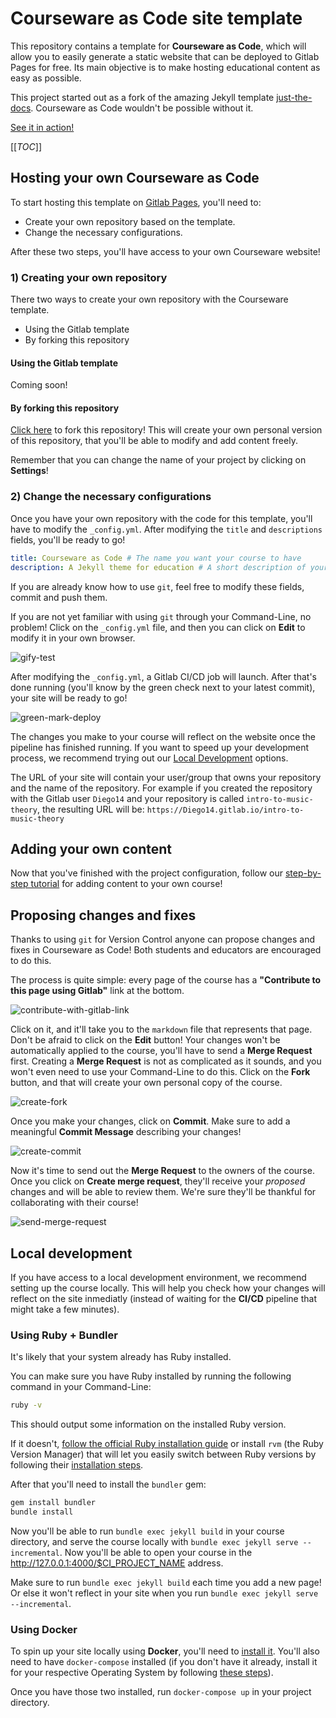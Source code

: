 # Courseware as Code site template

This repository contains a template for **Courseware as Code**, which will allow you to easily generate a static website that can be deployed to Gitlab Pages for free.
Its main objective is to make hosting educational content as easy as possible.

This project started out as a fork of the amazing Jekyll template [just-the-docs](https://pmarsceill.github.io/just-the-docs/).
Courseware as Code wouldn't be possible without it.

[See it in action!](https://courseware-as-code.gitlab.io/courseware-tutorial/)

[[_TOC_]]

## Hosting your own Courseware as Code

To start hosting this template on [Gitlab Pages](https://docs.gitlab.com/ee/user/project/pages/), you'll need to:

- Create your own repository based on the template.
- Change the necessary configurations.

After these two steps, you'll have access to your own Courseware website!

### 1) Creating your own repository

There two ways to create your own repository with the Courseware template.

- Using the Gitlab template
- By forking this repository

#### Using the Gitlab template

Coming soon!

#### By forking this repository

[Click here](https://gitlab.com/courseware-as-code/courseware-template/-/forks/new) to fork this repository!
This will create your own personal version of this repository, that you'll be able to modify and add content freely.

Remember that you can change the name of your project by clicking on **Settings**!

### 2) Change the necessary configurations

Once you have your own repository with the code for this template, you'll have to modify the `_config.yml`.
After modifying the `title` and `descriptions` fields, you'll be ready to go!

```yaml
title: Courseware as Code # The name you want your course to have
description: A Jekyll theme for education # A short description of your course
```

If you are already know how to use `git`, feel free to modify these fields, commit and push them.

If you are not yet familiar with using `git` through your Command-Line, no problem!
Click on the `_config.yml` file, and then you can click on **Edit** to modify it in your own browser.

![gify-test](https://i.imgur.com/BbSxkPE.gif)

After modifying the `_config.yml`, a Gitlab CI/CD job will launch.
After that's done running (you'll know by the green check next to your latest commit), your site will be ready to go!

![green-mark-deploy](https://i.imgur.com/r7DiXu2.png)

The changes you make to your course will reflect on the website once the pipeline has finished running.
If you want to speed up your development process, we recommend trying out our [Local Development](#local-development) options.

The URL of your site will contain your user/group that owns your repository and the name of the repository.
For example if you created the repository with the Gitlab user `Diego14` and your repository is called `intro-to-music-theory`, the resulting URL will be: `https://Diego14.gitlab.io/intro-to-music-theory`

## Adding your own content

Now that you've finished with the project configuration, follow our [step-by-step tutorial](https://courseware-as-code.gitlab.io/courseware-tutorial/) for adding content to your own course!

## Proposing changes and fixes

Thanks to using `git` for Version Control anyone can propose changes and fixes in Courseware as Code!
Both students and educators are encouraged to do this.

The process is quite simple: every page of the course has a **"Contribute to this page using Gitlab"** link at the bottom.

![contribute-with-gitlab-link](https://i.imgur.com/2lGG6uL.png)

Click on it, and it'll take you to the `markdown` file that represents that page.
Don't be afraid to click on the **Edit** button!
Your changes won't be automatically applied to the course, you'll have to send a **Merge Request** first.
Creating a **Merge Request** is not as complicated as it sounds, and you won't even need to use your Command-Line to do this.
Click on the **Fork** button, and that will create your own personal copy of the course.

![create-fork](https://i.imgur.com/FRsJmve.png)

Once you make your changes, click on **Commit**.
Make sure to add a meaningful **Commit Message** describing your changes!

![create-commit](https://i.imgur.com/pOZGOo2.png)

Now it's time to send out the **Merge Request** to the owners of the course.
Once you click on **Create merge request**, they'll receive your *proposed* changes and will be able to review them.
We're sure they'll be thankful for collaborating with their course!

![send-merge-request](https://i.imgur.com/5LujB5Q.png)

## Local development

If you have access to a local development environment, we recommend setting up the course locally.
This will help you check how your changes will reflect on the site inmediatly (instead of waiting for the **CI/CD** pipeline that might take a few minutes).

### Using Ruby + Bundler

It's likely that your system already has Ruby installed.

You can make sure you have Ruby installed by running the following command in your Command-Line:

```bash
ruby -v
```

This should output some information on the installed Ruby version.

If it doesn't, [follow the official Ruby installation guide](https://www.ruby-lang.org/en/documentation/installation/) or install `rvm` (the Ruby Version Manager) that will let you easily switch between Ruby versions by following their [installation steps](https://rvm.io).

After that you'll need to install the `bundler` gem:
```bash
gem install bundler
bundle install
```

Now you'll be able to run `bundle exec jekyll build` in your course directory, and serve the course locally with `bundle exec jekyll serve --incremental`.
Now you'll be able to open your course in the http://127.0.0.1:4000/$CI_PROJECT_NAME address.

Make sure to run `bundle exec jekyll build` each time you add a new page!
Or else it won't reflect in your site when you run `bundle exec jekyll serve --incremental`.

### Using Docker

To spin up your site locally using **Docker**, you'll need to [install it](https://docs.docker.com/get-docker/).
You'll also need to have `docker-compose` installed (if you don't have it already, install it for your respective Operating System by following [these steps](https://docs.docker.com/compose/install/)).

Once you have those two installed, run `docker-compose up` in your project directory.
